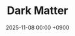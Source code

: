 ---
layout: event
title: "Dark Matter"
date: 2025-11-08 00:00 +0900
location: "Room TBA, 2"
speaker: "3"
address: "4a"
note: "TBA"
overview: >
  Brief overview for Lecture: Dark Matter.
timetable:
  - time: "09:30"
    title: "32"
    speaker: "4"
    material_id: "test"
map_embed: >
  <iframe src="https://www.google.com/maps/embed?pb=!1m18!1m12!1m3!1d1606.3149986890949!2d127.34389919160189!3d36.36974017722345!2m3!1f0!2f0!3f0!3m2!1i1024!2i768!4f13.1!3m3!1m2!1s0x35654bee63320a8f%3A0x70e438ccb2656aa8!2z7Lap64Ko64yA7ZWZ6rWQIOuMgOuNley6oO2NvOyKpA!5e0!3m2!1sko!2skr!4v1758033402650!5m2!1sko!2skr"
          loading="lazy" referrerpolicy="no-referrer-when-downgrade"></iframe>
hero:
  image: "/assets/img/gargantua.jpg"  # Optional
  lines:
    - text: "Dark Matter"
      style: title
    - text: "7g"
      style: subtitle
    - text: "2025.11.08 (sat.)"
      style: text
---